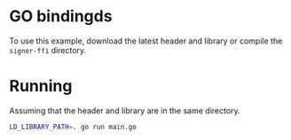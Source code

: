 # GO bindingds

To use this example, download the latest header and library or compile the `signer-ffi` directory.

# Running

Assuming that the header and library are in the same directory.

```bash
LD_LIBRARY_PATH=. go run main.go
```